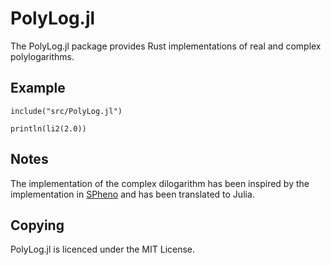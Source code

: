 PolyLog.jl
==========

The PolyLog.jl package provides Rust implementations of real and
complex polylogarithms.


Example
-------

```
include("src/PolyLog.jl")

println(li2(2.0))
```


Notes
-----

The implementation of the complex dilogarithm has been inspired by the
implementation in [SPheno](https://spheno.hepforge.org) and has been
translated to Julia.


Copying
-------

PolyLog.jl is licenced under the MIT License.
